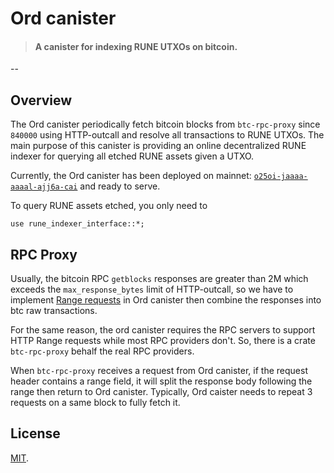# Ord canister

> #### A canister for indexing RUNE UTXOs on bitcoin.
--

## Overview

The Ord canister periodically fetch bitcoin blocks from `btc-rpc-proxy` since `840000` using HTTP-outcall and resolve all transactions to RUNE UTXOs. The main purpose of this canister is providing an online decentralized RUNE indexer for querying all etched RUNE assets given a UTXO.

Currently, the Ord canister has been deployed on mainnet: [`o25oi-jaaaa-aaaal-ajj6a-cai`](https://dashboard.internetcomputer.org/canister/o25oi-jaaaa-aaaal-ajj6a-cai) and ready to serve.

To query RUNE assets etched, you only need to  
```
use rune_indexer_interface::*;
```


## RPC Proxy
Usually, the bitcoin RPC `getblocks` responses are greater than 2M which exceeds the `max_response_bytes` limit of HTTP-outcall, so we have to implement [Range requests](https://developer.mozilla.org/en-US/docs/Web/HTTP/Range_requests) in Ord canister then combine the responses into btc raw transactions. 

For the same reason, the ord canister requires the RPC servers to support HTTP Range requests while most RPC providers don't. So, there is a crate `btc-rpc-proxy` behalf the real RPC providers.

When `btc-rpc-proxy` receives a request from Ord canister, if the request header contains a range field, it will split the response body following the range then return to Ord canister. Typically, Ord caister needs to repeat 3 requests on a same block to fully fetch it.

## License
[MIT](LICENSE).
